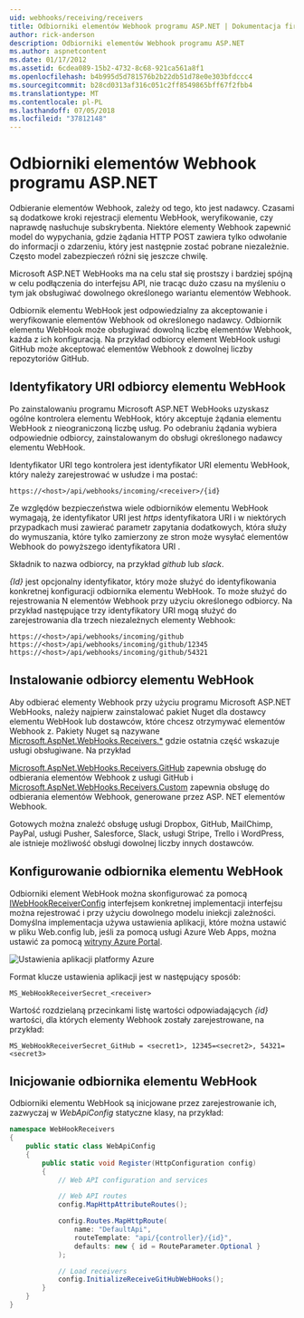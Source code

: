 ```yaml
---
uid: webhooks/receiving/receivers
title: Odbiorniki elementów Webhook programu ASP.NET | Dokumentacja firmy Microsoft
author: rick-anderson
description: Odbiorniki elementów Webhook programu ASP.NET
ms.author: aspnetcontent
ms.date: 01/17/2012
ms.assetid: 6cdea089-15b2-4732-8c68-921ca561a8f1
ms.openlocfilehash: b4b995d5d781576b2b22db51d78e0e303bfdccc4
ms.sourcegitcommit: b28cd0313af316c051c2ff8549865bff67f2fbb4
ms.translationtype: MT
ms.contentlocale: pl-PL
ms.lasthandoff: 07/05/2018
ms.locfileid: "37812148"
---
```

# <a name="aspnet-webhooks-receivers"></a>Odbiorniki elementów Webhook programu ASP.NET

Odbieranie elementów Webhook, zależy od tego, kto jest nadawcy. Czasami są dodatkowe kroki rejestracji elementu WebHook, weryfikowanie, czy naprawdę nasłuchuje subskrybenta. Niektóre elementy Webhook zapewnić model do wypychania, gdzie żądania HTTP POST zawiera tylko odwołanie do informacji o zdarzeniu, który jest następnie zostać pobrane niezależnie. Często model zabezpieczeń różni się jeszcze chwilę.

Microsoft ASP.NET WebHooks ma na celu stał się prostszy i bardziej spójną w celu podłączenia do interfejsu API, nie tracąc dużo czasu na myśleniu o tym jak obsługiwać dowolnego określonego wariantu elementów Webhook.

Odbiornik elementu WebHook jest odpowiedzialny za akceptowanie i weryfikowanie elementów Webhook od określonego nadawcy. Odbiornik elementu WebHook może obsługiwać dowolną liczbę elementów Webhook, każda z ich konfiguracją. Na przykład odbiorcy element WebHook usługi GitHub może akceptować elementów Webhook z dowolnej liczby repozytoriów GitHub.

## <a name="webhook-receiver-uris"></a>Identyfikatory URI odbiorcy elementu WebHook

Po zainstalowaniu programu Microsoft ASP.NET WebHooks uzyskasz ogólne kontrolera elementu WebHook, który akceptuje żądania elementu WebHook z nieograniczoną liczbę usług. Po odebraniu żądania wybiera odpowiednie odbiorcy, zainstalowanym do obsługi określonego nadawcy elementu WebHook.

Identyfikator URI tego kontrolera jest identyfikator URI elementu WebHook, który należy zarejestrować w usłudze i ma postać:

```
https://<host>/api/webhooks/incoming/<receiver>/{id}
```

Ze względów bezpieczeństwa wiele odbiorników elementu WebHook wymagają, że identyfikator URI jest *https* identyfikatora URI i w niektórych przypadkach musi zawierać parametr zapytania dodatkowych, która służy do wymuszania, które tylko zamierzony ze stron może wysyłać elementów Webhook do powyższego identyfikatora URI .

<em> <receiver> </em> Składnik to nazwa odbiorcy, na przykład <em>github</em> lub <em>slack</em>.

*{Id}* jest opcjonalny identyfikator, który może służyć do identyfikowania konkretnej konfiguracji odbiornika elementu WebHook. To może służyć do rejestrowania N elementów Webhook przy użyciu określonego odbiorcy. Na przykład następujące trzy identyfikatory URI mogą służyć do zarejestrowania dla trzech niezależnych elementy Webhook:

```
https://<host>/api/webhooks/incoming/github
https://<host>/api/webhooks/incoming/github/12345
https://<host>/api/webhooks/incoming/github/54321
```

## <a name="installing-a-webhook-receiver"></a>Instalowanie odbiorcy elementu WebHook

Aby odbierać elementy Webhook przy użyciu programu Microsoft ASP.NET WebHooks, należy najpierw zainstalować pakiet Nuget dla dostawcy elementu WebHook lub dostawców, które chcesz otrzymywać elementów Webhook z. Pakiety Nuget są nazywane [Microsoft.AspNet.WebHooks.Receivers.*](https://www.nuget.org/packages?q=Microsoft.AspNet.WebHooks.Receivers) gdzie ostatnia część wskazuje usługi obsługiwane. Na przykład

[Microsoft.AspNet.WebHooks.Receivers.GitHub](https://www.nuget.org/packages?q=Microsoft.AspNet.WebHooks.Receivers.GitHub) zapewnia obsługę do odbierania elementów Webhook z usługi GitHub i [Microsoft.AspNet.WebHooks.Receivers.Custom](https://www.nuget.org/packages?q=Microsoft.AspNet.WebHooks.Receivers.Custom) zapewnia obsługę do odbierania elementów Webhook, generowane przez ASP. NET elementów Webhook.

Gotowych można znaleźć obsługę usługi Dropbox, GitHub, MailChimp, PayPal, usługi Pusher, Salesforce, Slack, usługi Stripe, Trello i WordPress, ale istnieje możliwość obsługi dowolnej liczby innych dostawców.

## <a name="configuring-a-webhook-receiver"></a>Konfigurowanie odbiornika elementu WebHook

Odbiorniki element WebHook można skonfigurować za pomocą [IWebHookReceiverConfig](https://github.com/aspnet/WebHooks/blob/master/src/Microsoft.AspNet.WebHooks.Receivers/WebHooks/IWebHookReceiverConfig.cs) interfejsem konkretnej implementacji interfejsu można rejestrować i przy użyciu dowolnego modelu iniekcji zależności. Domyślna implementacja używa ustawienia aplikacji, które można ustawić w pliku Web.config lub, jeśli za pomocą usługi Azure Web Apps, można ustawić za pomocą [witryny Azure Portal](https://portal.azure.com/).

![Ustawienia aplikacji platformy Azure](_static/AzureAppSettings.png)

Format klucze ustawienia aplikacji jest w następujący sposób:

```
MS_WebHookReceiverSecret_<receiver>
```

Wartość rozdzielaną przecinkami listę wartości odpowiadających *{id}* wartości, dla których elementy Webhook zostały zarejestrowane, na przykład:

```
MS_WebHookReceiverSecret_GitHub = <secret1>, 12345=<secret2>, 54321=<secret3>
```

## <a name="initializing-a-webhook-receiver"></a>Inicjowanie odbiornika elementu WebHook

Odbiorniki elementu WebHook są inicjowane przez zarejestrowanie ich, zazwyczaj w *WebApiConfig* statyczne klasy, na przykład:

```csharp
namespace WebHookReceivers
{
    public static class WebApiConfig
    {
        public static void Register(HttpConfiguration config)
        {
            // Web API configuration and services

            // Web API routes
            config.MapHttpAttributeRoutes();

            config.Routes.MapHttpRoute(
                name: "DefaultApi",
                routeTemplate: "api/{controller}/{id}",
                defaults: new { id = RouteParameter.Optional }
            );

            // Load receivers
            config.InitializeReceiveGitHubWebHooks();
        }
    }
}
```

